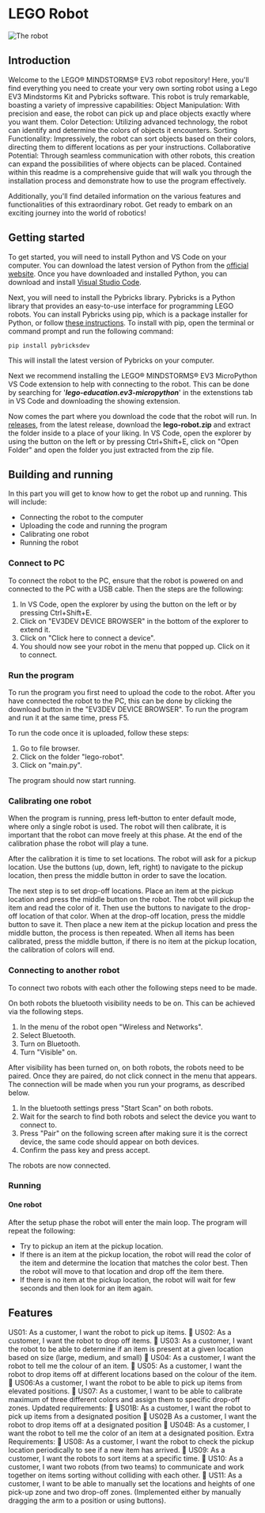 
# LEGO Robot

![The robot](http://robotsquare.com/wp-content/uploads/2013/10/45544_crane-550x227.jpg)


## Introduction

Welcome to the LEGO® MINDSTORMS® EV3 robot repository! Here, you'll find everything you need to create your very own sorting robot using a Lego EV3 Mindstorms Kit and Pybricks software. 
This robot is truly remarkable, boasting a variety of impressive capabilities:
Object Manipulation: With precision and ease, the robot can pick up and place objects exactly where you want them.
Color Detection: Utilizing advanced technology, the robot can identify and determine the colors of objects it encounters.
Sorting Functionality: Impressively, the robot can sort objects based on their colors, directing them to different locations as per your instructions.
Collaborative Potential: Through seamless communication with other robots, this creation can expand the possibilities of where objects can be placed.
Contained within this readme is a comprehensive guide that will walk you through the installation process and demonstrate how to use the program effectively. 

Additionally, you'll find detailed information on the various features and functionalities of this extraordinary robot. Get ready to embark on an exciting journey into the world of robotics!


## Getting started

To get started, you will need to install Python and VS Code on your computer. You can download the latest version of Python from the [official website](https://www.python.org/downloads/). Once you have downloaded and installed Python, you can download and install [Visual Studio Code](https://code.visualstudio.com/download).

Next, you will need to install the Pybricks library. Pybricks is a Python library that provides an easy-to-use interface for programming LEGO robots. You can install Pybricks using pip, which is a package installer for Python, or follow [these instructions](https://github.com/pybricks/pybricksdev). To install with pip, open the terminal or command prompt and run the following command:
```
pip install pybricksdev
```
This will install the latest version of Pybricks on your computer.

Next we recommend installing the LEGO® MINDSTORMS® EV3 MicroPython VS Code extension to help with connecting to the robot. This can be done by searching for '***lego-education.ev3-micropython***' in the extenstions tab in VS Code and downloading the showing extension.

Now comes the part where you download the code that the robot will run. In [releases](https://github.com/Ozzcarr/lego-robot/releases), from the latest release, download the **lego-robot.zip** and extract the folder inside to a place of your liking. In VS Code, open the explorer by using the button on the left or by pressing Ctrl+Shift+E, click on "Open Folder" and open the folder you just extracted from the zip file.


## Building and running

In this part you will get to know how to get the robot up and running. This will include:
- Connecting the robot to the computer
- Uploading the code and running the program
- Calibrating one robot
- Running the robot 

### Connect to PC

To connect the robot to the PC, ensure that the robot is powered on and connected to the PC with a USB cable. Then the steps are the following:
1. In VS Code, open the explorer by using the button on the left or by pressing Ctrl+Shift+E.
2. Click on "EV3DEV DEVICE BROWSER" in the bottom of the explorer to extend it.
3. Click on "Click here to connect a device".
4. You should now see your robot in the menu that popped up. Click on it to connect.

### Run the program

To run the program you first need to upload the code to the robot. After you have connected the robot to the PC, this can be done by clicking the download button in the "EV3DEV DEVICE BROWSER". To run the program and run it at the same time, press F5.

To run the code once it is uploaded, follow these steps:
1. Go to file browser.
2. Click on the folder "lego-robot".
3. Click on "main.py".

The program should now start running.

### Calibrating one robot

When the program is running, press left-button to enter default mode, where only a single robot is used. The robot will then calibrate, it is important that the robot can move freely at this phase. At the end of the calibration phase the robot will play a tune.

After the calibration it is time to set locations. The robot will ask for a pickup location. Use the buttons (up, down, left, right) to navigate to the pickup location, then press the middle button in order to save the location.

The next step is to set drop-off locations. Place an item at the pickup location and press the middle button on the robot. The robot will pickup the item and read the color of it. Then use the buttons to navigate to the drop-off location of that color. When at the drop-off location, press the middle button to save it. Then place a new item at the pickup location and press the middle button, the process is then repeated. When all items has been calibrated, press the middle button, if there is no item at the pickup location, the calibration of colors will end.

### Connecting to another robot

To connect two robots with each other the following steps need to be made.

On both robots the bluetooth visibility needs to be on. This can be achieved via the following steps.

1. In the menu of the robot open "Wireless and Networks".
2. Select Bluetooth.
3. Turn on Bluetooth.
4. Turn "Visible" on.

After visibility has been turned on, on both robots, the robots need to be paired. Once they are paired, do not click connect in the menu that appears. The connection will be made when you run your programs, as described below.

1. In the bluetooth settings press "Start Scan" on both robots.
2. Wait for the search to find both robots and select the device you want to connect to.
3. Press "Pair" on the following screen after making sure it is the correct device, the same code should appear on both devices.
4. Confirm the pass key and press accept.

The robots are now connected.

### Running

#### One robot
After the setup phase the robot will enter the main loop. The program will repeat the following:
* Try to pickup an item at the pickup location.
* If there is an item at the pickup location, the robot will read the color of the item and determine the location that matches the color best. Then the robot will move to that location and drop off the item there. 
* If there is no item at the pickup location, the robot will wait for few seconds and then look for an item again.


## Features

US01: As a customer, I want the robot to pick up items.
 US02: As a customer, I want the robot to drop off items.
 US03: As a customer, I want the robot to be able to determine if an item is present at a
given location based on size (large, medium, and small)
 US04: As a customer, I want the robot to tell me the colour of an item.
 US05: As a customer, I want the robot to drop items off at different locations based on
the colour of the item.
 US06:As a customer, I want the robot to be able to pick up items from elevated positions.
 US07: As a customer, I want to be able to calibrate maximum of three different colors
and assign them to specific drop-off zones.
Updated requirements:
 US01B: As a customer, I want the robot to pick up items from a designated position
 US02B As a customer, I want the robot to drop items off at a designated position
 US04B: As a customer, I want the robot to tell me the color of an item at a designated
position.
Extra Requirements:
 US08: As a customer, I want the robot to check the pickup location periodically to see if
a new item has arrived.
 US09: As a customer, I want the robots to sort items at a specific time.
 US10: As a customer, I want two robots (from two teams) to communicate and work
together on items sorting without colliding with each other.
 US11: As a customer, I want to be able to manually set the locations and heights of one
pick-up zone and two drop-off zones. (Implemented either by manually dragging the arm
to a position or using buttons).

